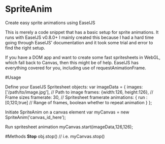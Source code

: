 # SpriteAnim
Create easy sprite animations using EaselJS

This is merely a code snippet that has a basic setup for sprite
animations. It runs with EaselJS v0.8.0+
I mainly created this because I had a hard time going through
EaselJS' documentation and it took some trial and error to find 
the right setup.

If you have a DOM app and want to create some fast spritesheets
in WebGL, which fall back to Canvas, then this might be of help.
EaselJS has everything covered for you, including use of 
requestAnimationFrame.

#Usage

Define your EaselJS Spritesheet objects:
var imageData = {
    images: ['/path/to/image.jpg'], // Path to image
    frames: {width:126, height:126}, // Frame sizes
    framerate: 30, // Spritesheet framerate
    animations: {
        run : [0,120,true] // Range of frames, boolean whether to repeat animation
    }
};

Initiate SpriteAnim on a canvas element
var myCanvas = new SpriteAnim('canvas_id_here');

Run spritesheet animation
myCanvas.start(imageData,126,126);

#Methods
**Stop**
obj.stop() // i.e. myCanvas.stop()
